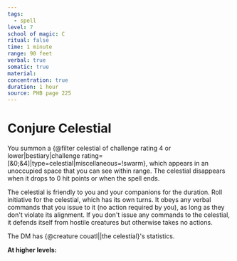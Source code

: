 ```yaml
---
tags:
  - spell
level: 7
school of magic: C
ritual: false
time: 1 minute
range: 90 feet
verbal: true
somatic: true
material: 
concentration: true
duration: 1 hour
source: PHB page 225
---
```

# Conjure Celestial
You summon a {@filter celestial of challenge rating 4 or lower|bestiary|challenge rating=[&0;&4]|type=celestial|miscellaneous=!swarm}, which appears in an unoccupied space that you can see within range. The celestial disappears when it drops to 0 hit points or when the spell ends.

The celestial is friendly to you and your companions for the duration. Roll initiative for the celestial, which has its own turns. It obeys any verbal commands that you issue to it (no action required by you), as long as they don't violate its alignment. If you don't issue any commands to the celestial, it defends itself from hostile creatures but otherwise takes no actions.

The DM has {@creature couatl||the celestial}'s statistics.

**At higher levels:** 